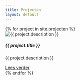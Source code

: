 ```yaml
---
title: Projecten
layout: default
---
```


<div class="card-deck mb-3 text-center">
    {% for project in site.projecten %}
        <div class="card mb-4 box-shadow">
            <img class="card-img-top rounded-circle mt-3 mx-auto d-block" src="{{ project.image }}" alt="{{ project.description }}">
            <div class="card-body d-flex flex-column">
                <h5 class="card-title">{{ project.title }}</h5>
                <p class="card-text">{{ project.description }}</p>
                <a href="{{ site.baseurl }}{{ project.url }}" class="btn btn-primary mt-auto">Lees verder</a>
            </div>
        </div>
    {% endfor %}
</div>